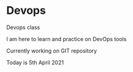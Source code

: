 # Devops

Devops class 

I am here to learn and practice on DevOps tools

Currently working on GIT repository

Today is 5th April 2021
